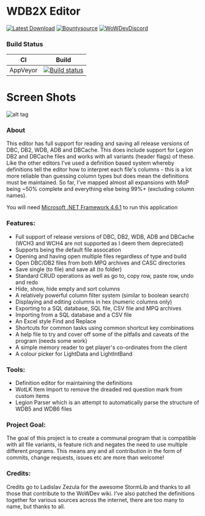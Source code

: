 # WDB2X Editor

[![Latest Download](https://img.shields.io/badge/Latest-Download-blue.svg)](https://github.com/Abd-ulRahman/WDB2XEditor/releases/download/1.2.0.b/WDB2XEditor_Realease_v_1.2.0.b.rar) [![Bountysource](https://www.bountysource.com/badge/tracker?tracker_id=44220492)](https://www.bountysource.com/trackers/44220492-wowdevtools-wdbxeditor?utm_source=44433103&utm_medium=shield&utm_campaign=TRACKER_BADGE)
[![WoWDevDiscord](https://img.shields.io/badge/Discord-WoWDev-blue.svg)](https://discord.gg/EzKJjtv)


### Build Status

CI | Build 
:------------: | :------------: 
AppVeyor | [![Build status](https://ci.appveyor.com/api/projects/status/y4sp6sijsdvu2v80/branch/master?svg=true)](https://ci.appveyor.com/project/majorcyto/wdbxeditor/branch/master) | 

# Screen Shots

![alt tag](https://i.imgur.com/utEmcdS.gif "WDB2")

### About
This editor has full support for reading and saving all release versions of DBC, DB2, WDB, ADB and DBCache. This does include support for Legion DB2 and DBCache files and works with all variants (header flags) of these.
Like the other editors I've used a definition based system whereby definitions tell the editor how to interpret each file's columns - this is a lot more reliable than guessing column types but does mean the definitions must be maintained. So far, I've mapped almost all expansions with MoP being ~50% complete and everything else being 99%+ (excluding column names).

You will need [Microsoft .NET Framework 4.6.1](https://www.microsoft.com/en-us/download/details.aspx?id=49982) to run this application

### Features:
* Full support of release versions of DBC, DB2, WDB, ADB and DBCache (WCH3 and WCH4 are not supported as I deem them depreciated)
* Supports being the default file assocation
* Opening and having open multiple files regardless of type and build
* Open DBC/DB2 files from both MPQ archives and CASC directories
* Save single (to file) and save all (to folder)
* Standard CRUD operations as well as go to, copy row, paste row, undo and redo
* Hide, show, hide empty and sort columns
* A relatively powerful column filter system (similar to boolean search)
* Displaying and editing columns in hex (numeric columns only)
* Exporting to a SQL database, SQL file, CSV file and MPQ archives
* Importing from a SQL database and a CSV file
* An Excel style Find and Replace
* Shortcuts for common tasks using common shortcut key combinations
* A help file to try and cover off some of the pitfalls and caveats of the program (needs some work)
* A simple memory reader to get player's co-ordinates from the client
* A colour picker for LightData and LightIntBand

### Tools:
* Definition editor for maintaining the definitions
* WotLK Item Import to remove the dreaded red question mark from custom items
* Legion Parser which is an attempt to automatically parse the structure of WDB5 and WDB6 files

### Project Goal:
The goal of this project is to create a communal program that is compatible with all file variants, is feature rich and negates the need to use multiple different programs.
This means any and all contribution in the form of commits, change requests, issues etc are more than welcome!

### Credits:
Credits go to Ladislav Zezula for the awesome StormLib and thanks to all those that contribute to the WoWDev wiki.
I've also patched the definitions together for various sources across the internet, there are too many to name, but thanks to all.
